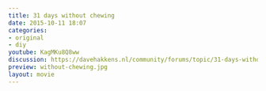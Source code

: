```yaml
---
title: 31 days without chewing
date: 2015-10-11 18:07
categories:
- original
- diy
youtube: KagMKu8Q8ww
discussion: https://davehakkens.nl/community/forums/topic/31-days-without-chewing/
preview: without-chewing.jpg
layout: movie
---
```

